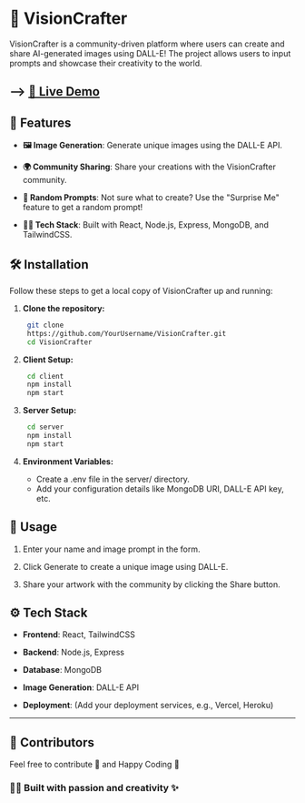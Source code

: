 # 🎨 VisionCrafter

VisionCrafter is a community-driven platform where users can create and share AI-generated images using DALL-E! The project allows users to input prompts and showcase their creativity to the world.

## --> [🚀 Live Demo]()

## 🌟 Features

- **🖼️ Image Generation**: Generate unique images using the DALL-E API.

- **🌍 Community Sharing**: Share your creations with the VisionCrafter community.

- **🔄 Random Prompts**: Not sure what to create? Use the "Surprise Me" feature to get a random prompt!

- **🧑‍💻 Tech Stack**: Built with React, Node.js, Express, MongoDB, and TailwindCSS.

## 🛠️ Installation

Follow these steps to get a local copy of VisionCrafter up and running:

1. **Clone the repository:**

   ```bash
    git clone       
    https://github.com/YourUsername/VisionCrafter.git
    cd VisionCrafter
   ```

2. **Client Setup:**

   ```bash
    cd client
    npm install
    npm start
   ```

3. **Server Setup:**

   ```bash
    cd server
    npm install
    npm start
   ```

4. **Environment Variables:**

   - Create a .env file in the server/ directory.
   - Add your configuration details like MongoDB URI, DALL-E API key, etc.

## 🎨 Usage

1. Enter your name and image prompt in the form.

2. Click Generate to create a unique image using DALL-E.

3. Share your artwork with the community by clicking the Share button.

## ⚙️ Tech Stack

- **Frontend**: React, TailwindCSS

- **Backend**: Node.js, Express

- **Database**: MongoDB

- **Image Generation**: DALL-E API

- **Deployment**: (Add your deployment services, e.g., Vercel, Heroku)

---

## 👥 Contributors

Feel free to contribute 🤌 and Happy Coding 🤗

### 👨‍💻 Built with passion and creativity ✨
